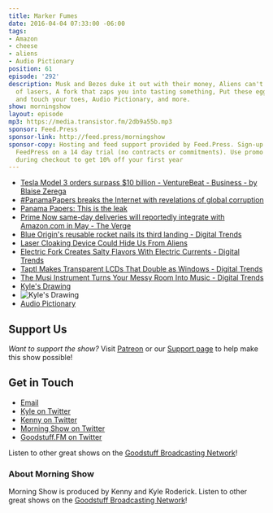 ```yaml
---
title: Marker Fumes
date: 2016-04-04 07:33:00 -06:00
tags:
- Amazon
- cheese
- aliens
- Audio Pictionary
position: 61
episode: '292'
description: Musk and Bezos duke it out with their money, Aliens can't find us because
  of lasers, A fork that zaps you into tasting something, Put these eggs in your pocket
  and touch your toes, Audio Pictionary, and more.
show: morningshow
layout: episode
mp3: https://media.transistor.fm/2db9a55b.mp3
sponsor: Feed.Press
sponsor-link: http://feed.press/morningshow
sponsor-copy: Hosting and feed support provided by Feed.Press. Sign-up today and try
  FeedPress on a 14 day trial (no contracts or commitments). Use promo code `morningshow`
  during checkout to get 10% off your first year
---
```


* [Tesla Model 3 orders surpass $10 billion - VentureBeat - Business - by Blaise Zerega](http://venturebeat.com/2016/04/03/tesla-model-3-pre-orders-surpass-10-billion/)
* [#PanamaPapers breaks the Internet with revelations of global corruption](http://mashable.com/2016/04/03/panama-papers-global-investigation/?utm_cid=hp-hh-pri#iUp6mfqTruqw)
* [Panama Papers: This is the leak](http://panamapapers.sueddeutsche.de/articles/56febff0a1bb8d3c3495adf4/)
* [Prime Now same-day deliveries will reportedly integrate with Amazon.com in May - The Verge](http://www.theverge.com/2016/4/2/11352242/amazon-prime-now-on-amazon-website-in-may-report)
* [Blue Origin's reusable rocket nails its third landing - Digital Trends](http://www.digitaltrends.com/cool-tech/blue-origin-third-launch-landing/)
* [Laser Cloaking Device Could Hide Us From Aliens](http://www.ndtv.com/world-news/laser-cloaking-device-could-hide-us-from-aliens-1323694)
* [Electric Fork Creates Salty Flavors With Electric Currents - Digital Trends](http://www.digitaltrends.com/cool-tech/electric-fork-salty-flavor/)
* [Taptl Makes Transparent LCDs That Double as Windows - Digital Trends](http://www.digitaltrends.com/home/taptl-transparent-touchscreen-lcd-displays/)
* [The Musi Instrument Turns Your Messy Room Into Music - Digital Trends](http://www.digitaltrends.com/music/musi-turn-mess-music/)
* [Kyle's Drawing](http://i.imgur.com/YSUQcIl.jpg)
* ![Kyle's Drawing](http://i.imgur.com/YSUQcIl.jpg)
* [Audio Pictionary](http://vignette1.wikia.nocookie.net/disney/images/a/a7/Beauty_and_the_Beast_VHS_Poster_1992.jpg/revision/latest?cb=20140922052152)

## Support Us
*Want to support the show?* Visit [Patreon](http://patreon.com/morningshow) or our [Support page](http://goodstuff.fm/support) to help make this show possible!

## Get in Touch
* [Email](mailto:kyle@goodstuff.fm)
* [Kyle on Twitter](http://twitter.com/dogburps)
* [Kenny on Twitter](http://twitter.com/pizzarobotics)
* [Morning Show on Twitter](http://twitter.com/morningshowam)
* [Goodstuff.FM on Twitter](http://twitter.com/goodstufffm)

Listen to other great shows on the [Goodstuff Broadcasting Network](http://goodstuff.fm/shows)!

### About Morning Show
Morning Show is produced by Kenny and Kyle Roderick. Listen to other great shows on the [Goodstuff Broadcasting Network](http://goodstuff.fm/)!
